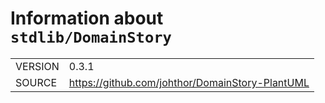 <!---
Do not edit: autogenerated by script from INFO file
-->

# Information about `stdlib/DomainStory`
|||
|-|-|
| VERSION | 0.3.1 |
| SOURCE | https://github.com/johthor/DomainStory-PlantUML |
